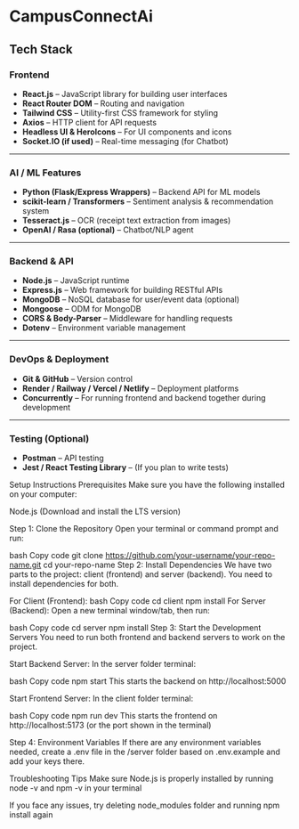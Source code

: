 # CampusConnectAi

##  Tech Stack

###  Frontend
- **React.js** – JavaScript library for building user interfaces
- **React Router DOM** – Routing and navigation
- **Tailwind CSS** – Utility-first CSS framework for styling
- **Axios** – HTTP client for API requests
- **Headless UI & HeroIcons** – For UI components and icons
- **Socket.IO (if used)** – Real-time messaging (for Chatbot)

---

###  AI / ML Features
- **Python (Flask/Express Wrappers)** – Backend API for ML models
- **scikit-learn / Transformers** – Sentiment analysis & recommendation system
- **Tesseract.js** – OCR (receipt text extraction from images)
- **OpenAI / Rasa (optional)** – Chatbot/NLP agent

---

###  Backend & API
- **Node.js** – JavaScript runtime
- **Express.js** – Web framework for building RESTful APIs
- **MongoDB** – NoSQL database for user/event data (optional)
- **Mongoose** – ODM for MongoDB
- **CORS & Body-Parser** – Middleware for handling requests
- **Dotenv** – Environment variable management

---

###  DevOps & Deployment
- **Git & GitHub** – Version control
- **Render / Railway / Vercel / Netlify** – Deployment platforms
- **Concurrently** – For running frontend and backend together during development

---

###  Testing (Optional)
- **Postman** – API testing
- **Jest / React Testing Library** – (If you plan to write tests)

Setup Instructions
Prerequisites
Make sure you have the following installed on your computer:

Node.js (Download and install the LTS version)

Step 1: Clone the Repository
Open your terminal or command prompt and run:

bash
Copy code
git clone https://github.com/your-username/your-repo-name.git
cd your-repo-name
Step 2: Install Dependencies
We have two parts to the project: client (frontend) and server (backend). You need to install dependencies for both.

For Client (Frontend):
bash
Copy code
cd client
npm install
For Server (Backend):
Open a new terminal window/tab, then run:

bash
Copy code
cd server
npm install
Step 3: Start the Development Servers
You need to run both frontend and backend servers to work on the project.

Start Backend Server:
In the server folder terminal:

bash
Copy code
npm start
This starts the backend on http://localhost:5000

Start Frontend Server:
In the client folder terminal:

bash
Copy code
npm run dev
This starts the frontend on http://localhost:5173 (or the port shown in the terminal)

Step 4: Environment Variables
If there are any environment variables needed, create a .env file in the /server folder based on .env.example and add your keys there.

Troubleshooting Tips
Make sure Node.js is properly installed by running node -v and npm -v in your terminal

If you face any issues, try deleting node_modules folder and running npm install again
